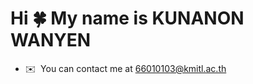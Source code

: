 Hi 🍀 My name is KUNANON WANYEN
===============================
* ✉️  You can contact me at [66010103@kmitl.ac.th](mailto:66010103@kmitl.ac.th)

